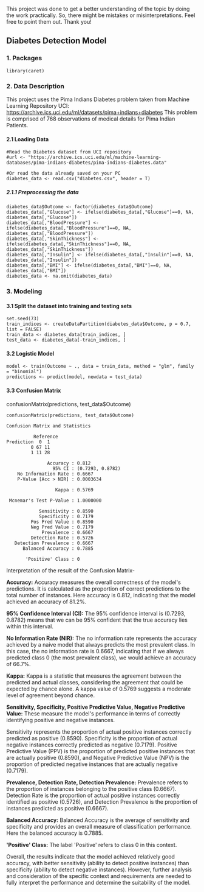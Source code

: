 This project was done to get a better understanding of the topic by doing the work practically. So, there might be mistakes or misinterpretations. Feel free to point them out. Thank you!
## Diabetes Detection Model


### 1. Packages

```{r eval =TRUE, warning = FALSE, message = FALSE}
library(caret)
```

### 2. Data Description

This project uses the Pima Indians Diabetes problem taken from Machine Learning Repository UCI: https://archive.ics.uci.edu/ml/datasets/pima+indians+diabetes This problem is comprised of 768 observations of medical details for Pima Indian Patients.


#### 2.1 Loading Data

```{r comment = ""}
#Read the Diabetes dataset from UCI repository
#url <- "https://archive.ics.uci.edu/ml/machine-learning-databases/pima-indians-diabetes/pima-indians-diabetes.data"

#Or read the data already saved on your PC
diabetes_data <- read.csv("diabetes.csv", header = T)
```
##### 2.1.1 Preprocessing the data
```{r}
diabetes_data$Outcome <- factor(diabetes_data$Outcome)
diabetes_data[,"Glucose"] <- ifelse(diabetes_data[,"Glucose"]==0, NA, diabetes_data[,"Glucose"])
diabetes_data[,"BloodPressure"] <- ifelse(diabetes_data[,"BloodPressure"]==0, NA, diabetes_data[,"BloodPressure"])
diabetes_data[,"SkinThickness"] <- ifelse(diabetes_data[,"SkinThickness"]==0, NA, diabetes_data[,"SkinThickness"])
diabetes_data[,"Insulin"] <- ifelse(diabetes_data[,"Insulin"]==0, NA, diabetes_data[,"Insulin"])
diabetes_data[,"BMI"] <- ifelse(diabetes_data[,"BMI"]==0, NA, diabetes_data[,"BMI"])
diabetes_data <- na.omit(diabetes_data)

```
### 3. Modeling
#### 3.1 Split the dataset into training and testing sets
```{r}
set.seed(73)
train_indices <- createDataPartition(diabetes_data$Outcome, p = 0.7, list = FALSE)
train_data <- diabetes_data[train_indices, ]
test_data <- diabetes_data[-train_indices, ]
```
#### 3.2 Logistic Model
```{r}
model <- train(Outcome ~ ., data = train_data, method = "glm", family = "binomial")
predictions <- predict(model, newdata = test_data)

```
#### 3.3 Confusion Matrix
confusionMatrix(predictions, test_data$Outcome)
```{r comment ="" }
confusionMatrix(predictions, test_data$Outcome)
```
```
Confusion Matrix and Statistics

          Reference
Prediction  0  1
         0 67 11
         1 11 28
                                          
               Accuracy : 0.812           
                 95% CI : (0.7293, 0.8782)
    No Information Rate : 0.6667          
    P-Value [Acc > NIR] : 0.0003634       
                                          
                  Kappa : 0.5769          
                                          
 Mcnemar's Test P-Value : 1.0000000       
                                          
            Sensitivity : 0.8590          
            Specificity : 0.7179          
         Pos Pred Value : 0.8590          
         Neg Pred Value : 0.7179          
             Prevalence : 0.6667          
         Detection Rate : 0.5726          
   Detection Prevalence : 0.6667          
      Balanced Accuracy : 0.7885          
                                          
       'Positive' Class : 0               

```
Interpretation of the result of the Confusion Matrix-

**Accuracy:**
Accuracy measures the overall correctness of the model's predictions.
It is calculated as the proportion of correct predictions to the total number of instances.
Here accuracy is 0.812, indicating that the model achieved an accuracy of 81.2%. 

**95% Confidence Interval (CI):**
The 95% confidence interval is (0.7293, 0.8782) means that we can be 95% confident that the true accuracy lies within this interval.

**No Information Rate (NIR):**
The no information rate represents the accuracy achieved by a naive model that always predicts the most prevalent class.
In this case, the no information rate is 0.6667, indicating that if we always predicted class 0 (the most prevalent class),
we would achieve an accuracy of 66.7%.

**Kappa:**
Kappa is a statistic that measures the agreement between the predicted and actual classes,
considering the agreement that could be expected by chance alone. A kappa value of 0.5769 suggests a moderate level of agreement beyond chance.

**Sensitivity, Specificity, Positive Predictive Value, Negative Predictive Value:**
These measure the model's performance in terms of correctly identifying positive and negative instances.

Sensitivity represents the proportion of actual positive instances correctly predicted as positive (0.8590).
Specificity is the proportion of actual negative instances correctly predicted as negative (0.7179).
Positive Predictive Value (PPV) is the proportion of predicted positive instances that are actually positive (0.8590),
and Negative Predictive Value (NPV) is the proportion of predicted negative instances that are actually negative (0.7179).

**Prevalence, Detection Rate, Detection Prevalence:**
Prevalence refers to the proportion of instances belonging to the positive class (0.6667).
Detection Rate is the proportion of actual positive instances correctly identified as positive (0.5726),
and Detection Prevalence is the proportion of instances predicted as positive (0.6667).

**Balanced Accuracy:**
Balanced Accuracy is the average of sensitivity and specificity and provides an overall measure of classification performance.
Here the balanced accuracy is 0.7885.

**'Positive' Class:**
The label 'Positive' refers to class 0 in this context.

Overall, the results indicate that the model achieved relatively good accuracy,
with better sensitivity (ability to detect positive instances) than specificity (ability to detect negative instances).
However, further analysis and consideration of the specific context and requirements are needed to fully interpret the performance and determine the suitability of the model.




